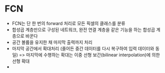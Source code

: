 # FCN
- FCN는 단 한 번의 forward 처리로 모든 픽셀의 클래스를 분류
- 합성곱 계층만으로 구성된 네트워크, 완전 연결 계층을 같은 기능을 하는 합성곱 계층으로 바꾼다
- 공간 볼륨을 유지한 채 마지막 출력까지 처리
- 마지막 공간에서 확대처리 (줄어든 중간 데이터를 다시 복구하여 입력 데이터와 동일) => 마지막에 수행하는 확대는 이중 선형 보간(bilinear interpolation)에 의한 선형 확대
- 
